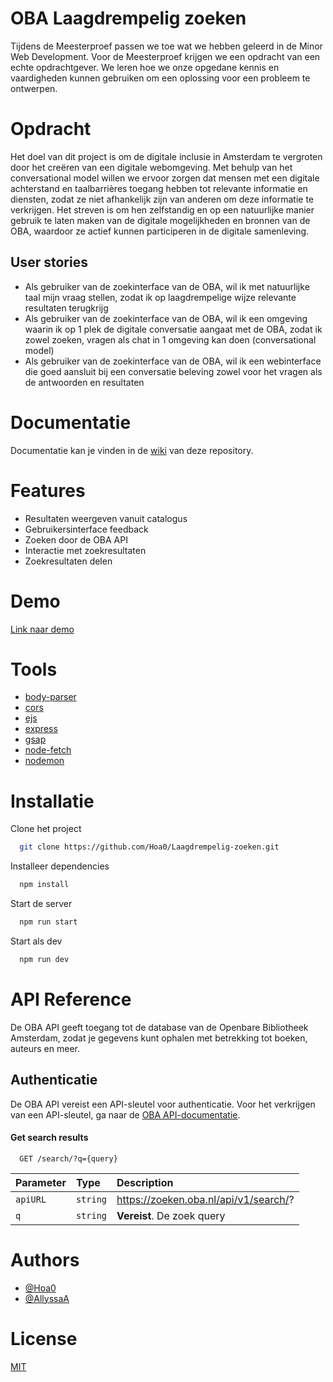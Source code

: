 # OBA Laagdrempelig zoeken


Tijdens de Meesterproef passen we toe wat we hebben geleerd in de Minor Web Development. Voor de Meesterproef krijgen we een opdracht van een echte opdrachtgever. We leren hoe we onze opgedane kennis en vaardigheden kunnen gebruiken om een ​​oplossing voor een probleem te ontwerpen.

# Opdracht
Het doel van dit project is om de digitale inclusie in Amsterdam te vergroten door het creëren van een digitale webomgeving. Met behulp van het conversational model willen we ervoor zorgen dat mensen met een digitale achterstand en taalbarrières toegang hebben tot relevante informatie en diensten, zodat ze niet afhankelijk zijn van anderen om deze informatie te verkrijgen. Het streven is om hen zelfstandig en op een natuurlijke manier gebruik te laten maken van de digitale mogelijkheden en bronnen van de OBA, waardoor ze actief kunnen participeren in de digitale samenleving.

## User stories

- Als gebruiker van de zoekinterface van de OBA, wil ik met natuurlijke taal mijn vraag stellen, zodat ik op laagdrempelige wijze relevante resultaten terugkrijg
- Als gebruiker van de zoekinterface van de OBA, wil ik een omgeving waarin ik op 1 plek de digitale conversatie aangaat met de OBA, zodat ik zowel zoeken, vragen als chat in 1 omgeving kan doen (conversational model)
- Als gebruiker van de zoekinterface van de OBA, wil ik een webinterface die goed aansluit bij een conversatie beleving zowel voor het vragen als de antwoorden en resultaten

# Documentatie

Documentatie kan je vinden in de [wiki](https://github.com/Hoa0/Laagdrempelig-zoeken/wiki/) van deze repository. 


# Features

- Resultaten weergeven vanuit catalogus
- Gebruikersinterface feedback
- Zoeken door de OBA API
- Interactie met zoekresultaten
- Zoekresultaten delen


# Demo

[Link naar demo](https://laagdrempelig-zoeken.adaptable.app/)

# Tools

- [body-parser](https://www.npmjs.com/package/body-parser)
- [cors](https://www.npmjs.com/package/cors)
- [ejs](https://www.npmjs.com/package/ejs)
- [express](https://www.npmjs.com/package/express)
- [gsap](https://www.npmjs.com/package/gsap)
- [node-fetch](https://www.npmjs.com/package/node-fetch)
- [nodemon](https://www.npmjs.com/package/nodemon)

# Installatie

Clone het project

```bash
  git clone https://github.com/Hoa0/Laagdrempelig-zoeken.git
```

Installeer dependencies

```bash
  npm install
```

Start de server

```bash
  npm run start
```

Start als dev

```bash
  npm run dev
```

# API Reference
De OBA API geeft toegang tot de database van de Openbare Bibliotheek Amsterdam, zodat je gegevens kunt ophalen met betrekking tot boeken, auteurs en meer.

## Authenticatie
De OBA API vereist een API-sleutel voor authenticatie. Voor het verkrijgen van een API-sleutel, ga naar de [OBA API-documentatie](https://zoeken.oba.nl/api/v1/).


#### Get search results

```http
  GET /search/?q={query}
```

| Parameter | Type     | Description                |
| :-------- | :------- | :------------------------- |
| `apiURL` | `string` | https://zoeken.oba.nl/api/v1/search/? |
| `q` | `string` | **Vereist**. De zoek query |


# Authors

- [@Hoa0](https://github.com/Hoa0)
- [@AllyssaA](https://github.com/AllyssaA)


# License

[MIT](https://github.com/Hoa0/Laagdrempelig-zoeken/blob/main/LICENSE)


















